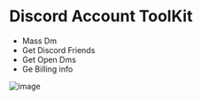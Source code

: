 # Discord Account ToolKit
* Mass Dm
* Get Discord Friends
* Get Open Dms
* Ge Billing info

![image](https://github.com/okinum/Discord-Account-ToolKit/assets/117375890/a8fed23a-db70-42e0-ac15-f94de0965c77)
